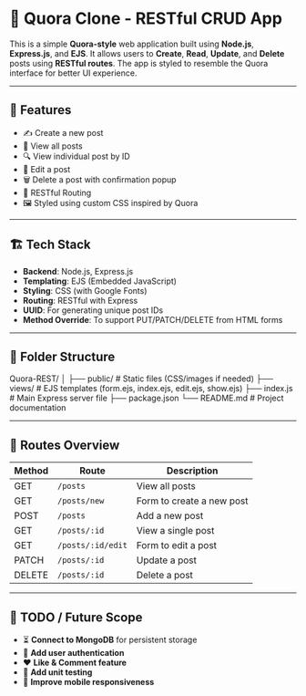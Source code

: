 # 🧠 Quora Clone - RESTful CRUD App

This is a simple **Quora-style** web application built using **Node.js**, **Express.js**, and **EJS**. It allows users to **Create**, **Read**, **Update**, and **Delete** posts using **RESTful routes**. The app is styled to resemble the Quora interface for better UI experience.

---

## 🚀 Features

- ✍️ Create a new post
- 📖 View all posts
- 🔍 View individual post by ID
- 📝 Edit a post
- 🗑️ Delete a post with confirmation popup
- 🧭 RESTful Routing
- 🖼️ Styled using custom CSS inspired by Quora

---

## 🏗️ Tech Stack

- **Backend**: Node.js, Express.js
- **Templating**: EJS (Embedded JavaScript)
- **Styling**: CSS (with Google Fonts)
- **Routing**: RESTful with Express
- **UUID**: For generating unique post IDs
- **Method Override**: To support PUT/PATCH/DELETE from HTML forms

---

## 📁 Folder Structure

Quora-REST/
│
├── public/ # Static files (CSS/images if needed)
├── views/ # EJS templates (form.ejs, index.ejs, edit.ejs, show.ejs)
├── index.js # Main Express server file
├── package.json
└── README.md # Project documentation


---

## 📌 Routes Overview

| Method | Route               | Description                 |
|--------|---------------------|-----------------------------|
| GET    | `/posts`            | View all posts              |
| GET    | `/posts/new`        | Form to create a new post   |
| POST   | `/posts`            | Add a new post              |
| GET    | `/posts/:id`        | View a single post          |
| GET    | `/posts/:id/edit`   | Form to edit a post         |
| PATCH  | `/posts/:id`        | Update a post               |
| DELETE | `/posts/:id`        | Delete a post               |

---

## 📌 TODO / Future Scope

- ⏳ **Connect to MongoDB** for persistent storage  
- 👥 **Add user authentication**  
- ❤️ **Like & Comment feature**  
- 🧪 **Add unit testing**  
- 📱 **Improve mobile responsiveness**
